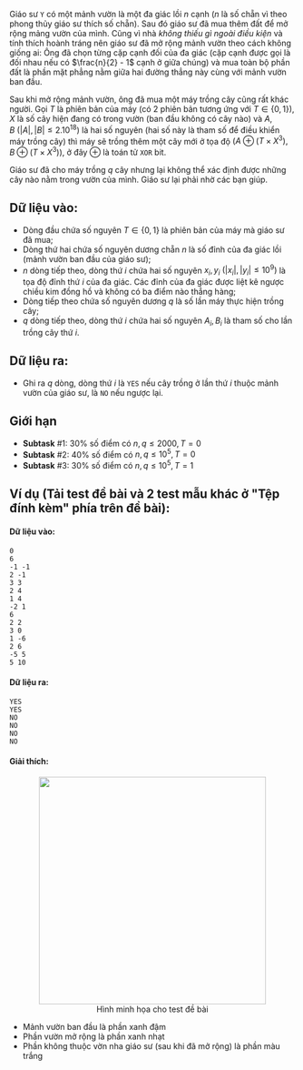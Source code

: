 Giáo sư `Y` có một mảnh vườn là một đa giác lồi $n$ cạnh ($n$ là số chẵn vì theo phong thủy giáo sư thích số chẵn). Sau đó giáo sư đã mua thêm đất để mở rộng mảng vườn của mình. Cũng vì nhà *không thiếu gì ngoài điều kiện* và tính thích hoành tráng nên giáo sư đã mở rộng mảnh vườn theo cách không giống ai: Ông đã chọn từng cặp cạnh đối của đa giác (cặp cạnh được gọi là đối nhau nếu có $\frac{n}{2} - 1$ cạnh ở giữa chúng) và mua toàn bộ phần đất là phần mặt phẳng nằm giữa hai đường thẳng này cùng với mảnh vườn ban đầu.

Sau khi mở rộng mảnh vườn, ông đã mua một máy trồng cây cũng rất khác người. Gọi $T$ là phiên bản của máy (có $2$ phiên bản tương ứng với $T\in \{0, 1\}$), $X$ là số cây hiện đang có trong vườn (ban đầu không có cây nào) và $A, B\ (|A|, |B| \le 2.10^{18})$ là hai số nguyên (hai số này là tham số để điều khiển máy trồng cây) thì máy sẽ trồng thêm một cây mới ở tọa độ $(A \oplus (T\times X^3), B \oplus (T\times X^3))$, ở đây $\oplus$ là toán tử `XOR` bit.

Giáo sư đã cho máy trồng $q$ cây nhưng lại không thể xác định được những cây nào nằm trong vườn của mình. Giáo sư lại phải nhờ các bạn giúp.

## Dữ liệu vào:
- Dòng đầu chứa số nguyên $T \in \{0, 1\}$ là phiên bản của máy mà giáo sư đã mua;
- Dòng thứ hai chứa số nguyên dương chẵn $n$ là số đỉnh của đa giác lồi (mảnh vườn ban đầu của giáo sư);
- $n$ dòng tiếp theo, dòng thứ $i$ chứa hai số nguyên $x_i, y_i \ (|x_i|, |y_i|\le 10^9)$ là tọa độ đỉnh thứ $i$ của đa giác. Các đỉnh của đa giác được liệt kê ngược chiều kim đồng hồ và không có ba điểm nào thẳng hàng;
- Dòng tiếp theo chứa số nguyên dương $q$ là số lần máy thực hiện trồng cây;
- $q$ dòng tiếp theo, dòng thứ $i$ chứa hai số nguyên $A_i, B_i$ là tham số cho lần trồng cây thứ $i$.

## Dữ liệu ra:
- Ghi ra $q$ dòng, dòng thứ $i$ là `YES` nếu cây trồng ở lần thứ $i$ thuộc mảnh vườn của giáo sư, là `NO` nếu ngược lại.

## Giới hạn
- **Subtask** $\#1$: $30\%$ số điểm có $n, q \le 2000, T=0$
- **Subtask** $\#2$: $40\%$ số điểm có $n, q \le 10^5, T=0$
- **Subtask** $\#3$: $30\%$ số điểm có $n, q \le 10^5, T=1$

## Ví dụ (Tải test đề bài và 2 test mẫu khác ở "Tệp đính kèm" phía trên đề bài):
#### Dữ liệu vào:
```
0
6
-1 -1
2 -1
3 3
2 4
1 4
-2 1
6
2 2
3 0
1 -6
2 6
-5 5
5 10
```

#### Dữ liệu ra:
```
YES
YES
NO
NO
NO
NO
```

#### Giải thích:
<center><img src="/images/problems/1503/treeagain.svg" width=400px></center>
<center>Hình minh họa cho test đề bài</center>

- Mảnh vườn ban đầu là phần xanh đậm
- Phần vườn mở rộng là phần xanh nhạt
- Phần không thuộc vờn nha giáo sư (sau khi đã mở rộng) là phần màu trắng